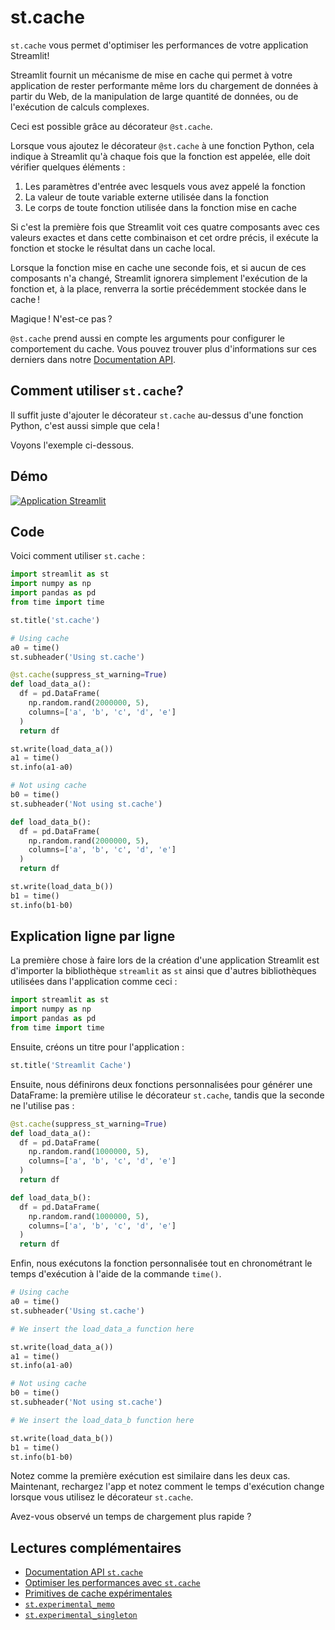 # st.cache

`st.cache` vous permet d'optimiser les performances de votre application Streamlit!

Streamlit fournit un mécanisme de mise en cache qui permet à votre application de rester performante même lors du chargement de données à partir du Web, de la manipulation de large quantité de données, ou de l'exécution de calculs complexes.

Ceci est possible grâce au décorateur `@st.cache`.

Lorsque vous ajoutez le décorateur `@st.cache` à une fonction Python, cela indique à Streamlit qu'à chaque fois que la fonction est appelée, elle doit vérifier quelques éléments :

1. Les paramètres d'entrée avec lesquels vous avez appelé la fonction
2. La valeur de toute variable externe utilisée dans la fonction
3. Le corps de toute fonction utilisée dans la fonction mise en cache

Si c'est la première fois que Streamlit voit ces quatre composants avec ces valeurs exactes et dans cette combinaison et cet ordre précis, il exécute la fonction et stocke le résultat dans un cache local.

Lorsque la fonction mise en cache une seconde fois, et si aucun de ces composants n'a changé, Streamlit ignorera simplement l'exécution de la fonction et, à la place, renverra la sortie précédemment stockée dans le cache !

Magique ! N'est-ce pas ?

`@st.cache` prend aussi en compte les arguments pour configurer le comportement du cache. Vous pouvez trouver plus d'informations sur ces derniers dans notre [Documentation API](https://docs.streamlit.io/library/api-reference/performance/st.cache).


## Comment utiliser `st.cache`?


Il suffit juste d'ajouter le décorateur `st.cache` au-dessus d'une fonction Python, c'est aussi simple que cela !

Voyons l'exemple ci-dessous.

## Démo

[![Application Streamlit](https://static.streamlit.io/badges/streamlit_badge_black_white.svg)](https://share.streamlit.io/dataprofessor/st.cache/)

## Code
Voici comment utiliser `st.cache` :

```python
import streamlit as st
import numpy as np
import pandas as pd
from time import time

st.title('st.cache')

# Using cache
a0 = time()
st.subheader('Using st.cache')

@st.cache(suppress_st_warning=True)
def load_data_a():
  df = pd.DataFrame(
    np.random.rand(2000000, 5),
    columns=['a', 'b', 'c', 'd', 'e']
  )
  return df

st.write(load_data_a())
a1 = time()
st.info(a1-a0)

# Not using cache
b0 = time()
st.subheader('Not using st.cache')

def load_data_b():
  df = pd.DataFrame(
    np.random.rand(2000000, 5),
    columns=['a', 'b', 'c', 'd', 'e']
  )
  return df

st.write(load_data_b())
b1 = time()
st.info(b1-b0)
```


## Explication ligne par ligne
La première chose à faire lors de la création d'une application Streamlit est d'importer la bibliothèque `streamlit` as `st` ainsi que d'autres bibliothèques utilisées dans l'application comme ceci :
```python
import streamlit as st
import numpy as np
import pandas as pd
from time import time
```

Ensuite, créons un titre pour l'application :
```python
st.title('Streamlit Cache')
```

Ensuite, nous définirons deux fonctions personnalisées pour générer une DataFrame: la première utilise le décorateur `st.cache`, tandis que la seconde ne l'utilise pas :
```python
@st.cache(suppress_st_warning=True)
def load_data_a():
  df = pd.DataFrame(
    np.random.rand(1000000, 5),
    columns=['a', 'b', 'c', 'd', 'e']
  )
  return df

def load_data_b():
  df = pd.DataFrame(
    np.random.rand(1000000, 5),
    columns=['a', 'b', 'c', 'd', 'e']
  )
  return df
```

Enfin, nous exécutons la fonction personnalisée tout en chronométrant le temps d'exécution à l'aide de la commande `time()`.
```python
# Using cache
a0 = time()
st.subheader('Using st.cache')

# We insert the load_data_a function here

st.write(load_data_a())
a1 = time()
st.info(a1-a0)

# Not using cache
b0 = time()
st.subheader('Not using st.cache')

# We insert the load_data_b function here

st.write(load_data_b())
b1 = time()
st.info(b1-b0)
```

Notez comme la première exécution est similaire dans les deux cas. Maintenant, rechargez l'app et notez comment le temps d'exécution change lorsque vous utilisez le décorateur `st.cache`. 

Avez-vous observé un temps de chargement plus rapide ?


## Lectures complémentaires
- [Documentation API `st.cache`](https://docs.streamlit.io/library/api-reference/performance/st.cache)
- [Optimiser les performances avec `st.cache`](https://docs.streamlit.io/library/advanced-features/caching)
- [Primitives de cache expérimentales](https://docs.streamlit.io/library/advanced-features/experimental-cache-primitives)
- [`st.experimental_memo`](https://docs.streamlit.io/library/api-reference/performance/st.experimental_memo)
- [`st.experimental_singleton`](https://docs.streamlit.io/library/api-reference/performance/st.experimental_singleton)